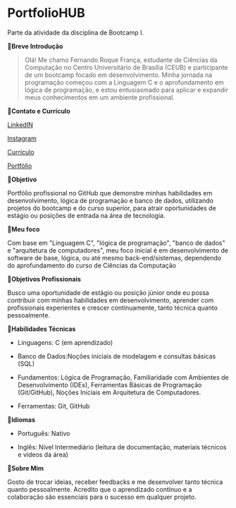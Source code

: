 # PortfolioHUB
Parte da atividade da disciplina de Bootcamp I.

🔴**Breve Introdução**

> Olá! Me chamo Fernando Roque França, estudante de Ciências da Computação no Centro Universitário de Brasília (CEUB) e participante de um bootcamp focado em desenvolvimento. Minha jornada na programação começou com a Linguagem C e o aprofundamento em lógica de programação, e estou entusiasmado para aplicar e expandir meus conhecimentos em um ambiente profissional.

🔴**Contato e Currículo**

[LinkedIN](https://www.linkedin.com/in/fernando-roque-25a518365/)

[Instagram](https://www.instagram.com/fndo_roq/)

[Currículo](https://docs.google.com/document/d/1zAQM7KbbWiWEuQ4FldmLJENkfVwFwSegCjWMgYCpQ-w/edit?tab=t.0)

[Portfólio](https://docs.google.com/presentation/d/1Nt_L1m2uCZseCMtuHsIXoKgbhyBse-fgqZHnvK2Fvqc/edit?usp=sharing)

🔴**Objetivo**

Portfólio profissional no GitHub que demonstre minhas habilidades em desenvolvimento, lógica de programação e banco de dados, utilizando projetos do bootcamp e do curso superior, para atrair oportunidades de estágio ou posições de entrada na área de tecnologia.

🔴**Meu foco**

Com base em "Linguagem C", "lógica de programação", "banco de dados" e "arquitetura de computadores", meu foco inicial é em desenvolvimento de software de base, lógica, ou até mesmo back-end/sistemas, dependendo do aprofundamento do curso de Ciências da Computação

🔴**Objetivos Profissionais**

Busco uma oportunidade de estágio ou posição júnior onde eu possa contribuir com minhas habilidades em desenvolvimento, aprender com profissionais experientes e crescer continuamente, tanto técnica quanto pessoalmente.

🔴**Habilidades Técnicas**

* Linguagens: C (em aprendizado)

* Banco de Dados:Noções iniciais de modelagem e consultas básicas (SQL)

* Fundamentos: Lógica de Programação, Familiaridade com Ambientes de Desenvolvimento (IDEs), Ferramentas Básicas de Programação (Git/GitHub), Noções Iniciais em Arquitetura de Computadores.

* Ferramentas: Git, GitHub

🔴**Idiomas**

* Português: Nativo

* Inglês: Nível Intermediário (leitura de documentação, materiais técnicos e vídeos da área)

🔴**Sobre Mim**

Gosto de trocar ideias, receber feedbacks e me desenvolver tanto técnica quanto pessoalmente. Acredito que o aprendizado contínuo e a colaboração são essenciais para o sucesso em qualquer projeto.




